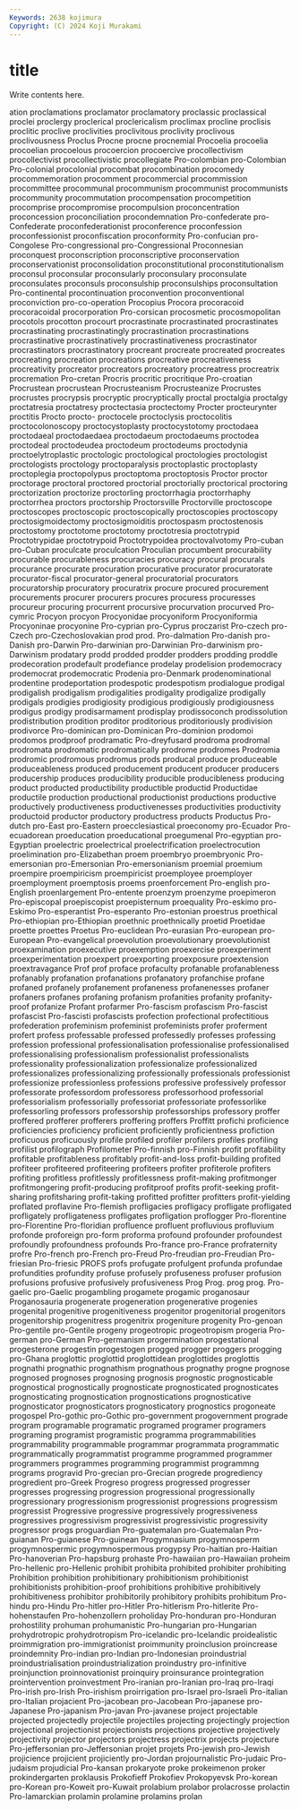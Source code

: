 ```yaml
---
Keywords: 2638 kojimura
Copyright: (C) 2024 Koji Murakami
---
```


# title

Write contents here.



ation proclamations proclamator proclamatory proclassic proclassical proclei proclergy proclerical proclericalism
proclimax procline proclisis proclitic proclive proclivities proclivitous proclivity proclivous proclivousness
Proclus Procne procne procnemial Procoelia procoelia procoelian procoelous procoercion procoercive
procollectivism procollectivist procollectivistic procollegiate Pro-colombian pro-Colombian Pro-colonial procolonial procombat procombination
procomedy procommemoration procomment procommercial procommission procommittee procommunal procommunism procommunist procommunists
procommunity procommutation procompensation procompetition procomprise procompromise procompulsion proconcentration proconcession proconciliation
procondemnation Pro-confederate pro-Confederate proconfederationist proconference proconfession proconfessionist proconfiscation proconformity Pro-confucian
pro-Congolese Pro-congressional pro-Congressional Proconnesian proconquest proconscription proconscriptive proconservation proconservationist proconsolidation
proconstitutional proconstitutionalism proconsul proconsular proconsularly proconsulary proconsulate proconsulates proconsuls proconsulship
proconsulships proconsultation Pro-continental procontinuation proconvention proconventional proconviction pro-co-operation Procopius Procora
procoracoid procoracoidal procorporation Pro-corsican procosmetic procosmopolitan procotols procotton procourt procrastinate
procrastinated procrastinates procrastinating procrastinatingly procrastination procrastinations procrastinative procrastinatively procrastinativeness procrastinator
procrastinators procrastinatory procreant procreate procreated procreates procreating procreation procreations procreative
procreativeness procreativity procreator procreators procreatory procreatress procreatrix procremation Pro-cretan Procris
procritic procritique Pro-croatian Procrustean procrustean Procrusteanism Procrusteanize Procrustes procrustes procrypsis
procryptic procryptically proctal proctalgia proctalgy proctatresia proctatresy proctectasia proctectomy Procter
procteurynter proctitis Procto procto- proctocele proctoclysis proctocolitis proctocolonoscopy proctocystoplasty proctocystotomy
proctodaea proctodaeal proctodaedaea proctodaeum proctodaeums proctodea proctodeal proctodeudea proctodeum proctodeums
proctodynia proctoelytroplastic proctologic proctological proctologies proctologist proctologists proctology proctoparalysis proctoplastic
proctoplasty proctoplegia proctopolypus proctoptoma proctoptosis Proctor proctor proctorage proctoral proctored
proctorial proctorially proctorical proctoring proctorization proctorize proctorling proctorrhagia proctorrhaphy proctorrhea
proctors proctorship Proctorsville Proctorville proctoscope proctoscopes proctoscopic proctoscopically proctoscopies proctoscopy
proctosigmoidectomy proctosigmoiditis proctospasm proctostenosis proctostomy proctotome proctotomy proctotresia proctotrypid Proctotrypidae
proctotrypoid Proctotrypoidea proctovalvotomy Pro-cuban pro-Cuban proculcate proculcation Proculian procumbent procurability
procurable procurableness procuracies procuracy procural procurals procurance procurate procuration procurative
procurator procuratorate procurator-fiscal procurator-general procuratorial procurators procuratorship procuratory procuratrix procure
procured procurement procurements procurer procurers procures procuress procuresses procureur procuring
procurrent procursive procurvation procurved Pro-cymric Procyon procyon Procyonidae procyoniform Procyoniformia
Procyoninae procyonine Pro-cyprian pro-Cyprus proczarist Pro-czech pro-Czech pro-Czechoslovakian prod prod.
Pro-dalmation Pro-danish pro-Danish pro-Darwin Pro-darwinian pro-Darwinian Pro-darwinism pro-Darwinism prodatary prodd
prodded prodder prodders prodding proddle prodecoration prodefault prodefiance prodelay prodelision
prodemocracy prodemocrat prodemocratic Prodenia pro-Denmark prodenominational prodentine prodeportation prodespotic prodespotism
prodialogue prodigal prodigalish prodigalism prodigalities prodigality prodigalize prodigally prodigals prodigies
prodigiosity prodigious prodigiously prodigiousness prodigus prodigy prodisarmament prodisplay prodissoconch prodissolution
prodistribution prodition proditor proditorious proditoriously prodivision prodivorce Pro-dominican pro-Dominican Pro-dominion
prodomoi prodomos prodproof prodramatic Pro-dreyfusard prodroma prodromal prodromata prodromatic prodromatically
prodrome prodromes Prodromia prodromic prodromous prodromus prods producal produce produceable
produceableness produced producement producent producer producers producership produces producibility producible
producibleness producing product producted productibility productible productid Productidae productile production
productional productionist productions productive productively productiveness productivenesses productivities productivity productoid
productor productory productress products Productus Pro-dutch pro-East pro-Eastern proecclesiastical proeconomy
pro-Ecuador Pro-ecuadorean proeducation proeducational proegumenal Pro-egyptian pro-Egyptian proelectric proelectrical proelectrification
proelectrocution proelimination pro-Elizabethan proem proembryo proembryonic Pro-emersonian pro-Emersonian Pro-emersonianism proemial
proemium proempire proempiricism proempiricist proemployee proemployer proemployment proemptosis proems proenforcement
Pro-english pro-English proenlargement Pro-entente proenzym proenzyme proepimeron Pro-episcopal proepiscopist proepisternum
proequality Pro-eskimo pro-Eskimo Pro-esperantist Pro-esperanto Pro-estonian proestrus proethical Pro-ethiopian pro-Ethiopian
proethnic proethnically proetid Proetidae proette proettes Proetus Pro-euclidean Pro-eurasian Pro-european
pro-European Pro-evangelical proevolution proevolutionary proevolutionist proexamination proexecutive proexemption proexercise proexperiment
proexperimentation proexpert proexporting proexposure proextension proextravagance Prof prof proface profaculty
profanable profanableness profanably profanation profanations profanatory profanchise profane profaned profanely
profanement profaneness profanenesses profaner profaners profanes profaning profanism profanities profanity
profanity-proof profanize Profant profarmer Pro-fascism profascism Pro-fascist profascist Pro-fascisti profascists
profection profectional profectitious profederation profeminism profeminist profeminists profer proferment profert
profess professable professed professedly professes professing profession professional professionalisation professionalise
professionalised professionalising professionalism professionalist professionalists professionality professionalization professionalize professionalized professionalizes
professionalizing professionally professionals professionist professionize professionless professions professive professively professor
professorate professordom professoress professorhood professorial professorialism professorially professoriat professoriate professorlike
professorling professors professorship professorships professory proffer proffered profferer profferers proffering
proffers Proffitt profichi proficience proficiencies proficiency proficient proficiently proficientness profiction
proficuous proficuously profile profiled profiler profilers profiles profiling profilist profilograph
Profilometer Pro-finnish pro-Finnish profit profitability profitable profitableness profitably profit-and-loss profit-building
profited profiteer profiteered profiteering profiteers profiter profiterole profiters profiting profitless
profitlessly profitlessness profit-making profitmonger profitmongering profit-producing profitproof profits profit-seeking profit-sharing
profitsharing profit-taking profitted profitter profitters profit-yielding proflated proflavine Pro-flemish profligacies
profligacy profligate profligated profligately profligateness profligates profligation proflogger Pro-florentine pro-Florentine
Pro-floridian profluence profluent profluvious profluvium profonde proforeign pro-form proforma profound
profounder profoundest profoundly profoundness profounds Pro-france pro-France profraternity profre Pro-french
pro-French pro-Freud Pro-freudian pro-Freudian Pro-friesian Pro-friesic PROFS profs profugate profulgent
profunda profundae profundities profundity profuse profusely profuseness profuser profusion profusions
profusive profusively profusiveness Prog Prog. prog prog. Pro-gaelic pro-Gaelic progambling
progamete progamic proganosaur Proganosauria progenerate progeneration progenerative progenies progenital progenitive
progenitiveness progenitor progenitorial progenitors progenitorship progenitress progenitrix progeniture progenity Pro-genoan
Pro-gentile pro-Gentile progeny progeotropic progeotropism progeria Pro-german pro-German Pro-germanism progermination
progestational progesterone progestin progestogen progged progger proggers progging pro-Ghana proglottic
proglottid proglottidean proglottides proglottis prognathi prognathic prognathism prognathous prognathy progne
prognose prognosed prognoses prognosing prognosis prognostic prognosticable prognostical prognostically prognosticate
prognosticated prognosticates prognosticating prognostication prognostications prognosticative prognosticator prognosticators prognosticatory prognostics
progoneate progospel Pro-gothic pro-Gothic pro-government progovernment prograde program programable programatic
programed programer programers programing programist programistic programma programmabilities programmability programmable
programmar programmata programmatic programmatically programmatist programme programmed programmer programmers programmes
programming programmist programmng programs progravid Pro-grecian pro-Grecian progrede progrediency progredient
pro-Greek Progreso progress progressed progresser progresses progressing progression progressional progressionally
progressionary progressionism progressionist progressions progressism progressist Progressive progressive progressively progressiveness
progressives progressivism progressivist progressivistic progressivity progressor progs proguardian Pro-guatemalan pro-Guatemalan
Pro-guianan Pro-guianese Pro-guinean Progymnasium progymnosperm progymnospermic progymnospermous progypsy Pro-haitian pro-Haitian
Pro-hanoverian Pro-hapsburg prohaste Pro-hawaiian pro-Hawaiian proheim Pro-hellenic pro-Hellenic prohibit prohibita
prohibited prohibiter prohibiting Prohibition prohibition prohibitionary prohibitionism prohibitionist prohibitionists prohibition-proof
prohibitions prohibitive prohibitively prohibitiveness prohibitor prohibitorily prohibitory prohibits prohibitum Pro-hindu
pro-Hindu Pro-hitler pro-Hitler Pro-hitlerism Pro-hitlerite Pro-hohenstaufen Pro-hohenzollern proholiday Pro-honduran pro-Honduran
prohostility prohuman prohumanistic Pro-hungarian pro-Hungarian prohydrotropic prohydrotropism Pro-icelandic pro-Icelandic proidealistic
proimmigration pro-immigrationist proimmunity proinclusion proincrease proindemnity Pro-indian pro-Indian pro-Indonesian proindustrial
proindustrialisation proindustrialization proindustry pro-infinitive proinjunction proinnovationist proinquiry proinsurance prointegration prointervention
proinvestment Pro-iranian pro-Iranian pro-Iraq pro-Iraqi Pro-irish pro-Irish Pro-irishism proirrigation pro-Israel
pro-Israeli Pro-italian pro-Italian projacient Pro-jacobean pro-Jacobean Pro-japanese pro-Japanese Pro-japanism Pro-javan
Pro-javanese project projectable projected projectedly projectile projectiles projecting projectingly projection
projectional projectionist projectionists projections projective projectively projectivity projector projectors projectress
projectrix projects projecture Pro-jeffersonian pro-Jeffersonian projet projets Pro-jewish pro-Jewish projicience
projicient projiciently pro-Jordan projournalistic Pro-judaic Pro-judaism projudicial Pro-kansan prokaryote proke
prokeimenon proker prokindergarten proklausis Prokofieff Prokofiev Prokopyevsk Pro-korean pro-Korean pro-Koweit
pro-Kuwait prolabium prolabor prolacrosse prolactin Pro-lamarckian prolamin prolamine prolamins prolan
